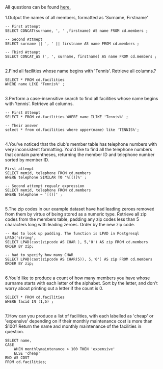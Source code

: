 All questions can be found [here.](https://pgexercises.com/questions/string/) <br>
\
1.Output the names of all members, formatted as 'Surname, Firstname'
```
-- First attempt
SELECT CONCAT(surname, ', ' ,firstname) AS name FROM cd.members ;

-- Second Attmept 
SELECT surname || ', ' || firstname AS name FROM cd.members ;

-- Third Attempt
SELECT CONCAT_WS (', ', surname, firstname) AS name FROM cd.members ;
```
\
2.Find all facilities whose name begins with 'Tennis'. Retrieve all columns.?
```
SELECT * FROM cd.facilities
WHERE name LIKE 'Tennis%' ;
```
\
3.Perform a case-insensitive search to find all facilities whose name begins with 'tennis'. Retrieve all columns.
```
-- First Attempt
SELECT * FROM cd.facilities WHERE name ILIKE 'Tennis%' ;

-- Their answer 
select * from cd.facilities where upper(name) like 'TENNIS%'; 
```
\
4.You've noticed that the club's member table has telephone numbers with very inconsistent formatting. You'd like to find all the telephone numbers that contain parentheses, returning the member ID and telephone number sorted by member ID.
```
First attempt
SELECT memid, telephone FROM cd.members
WHERE telephone SIMILAR TO '%[()]%' ;

-- Second attempt regualr expression
SELECT memid, telephone FROM cd.members
WHERE telephone ~ '[()]' ;

```
\
5.The zip codes in our example dataset have had leading zeroes removed from them by virtue of being stored as a numeric type. Retrieve all zip codes from the members table, padding any zip codes less than 5 characters long with leading zeroes. Order by the new zip code.
```
-- Had to look up padding. The function is LPAD in Postgresql LPAD('string',
SELECT LPAD(cast(zipcode AS CHAR ), 5,'0') AS zip FROM cd.members
ORDER BY zip;

-- had to specify how many CHAR
SELECT LPAD(cast(zipcode AS CHAR(5)), 5,'0') AS zip FROM cd.members
ORDER BY zip;
```
\
6.You'd like to produce a count of how many members you have whose surname starts with each letter of the alphabet. Sort by the letter, and don't worry about printing out a letter if the count is 0.
```
SELECT * FROM cd.facilities
WHERE facid IN (1,5) ;
```
\
7.How can you produce a list of facilities, with each labelled as 'cheap' or 'expensive' depending on if their monthly maintenance cost is more than $100? Return the name and monthly maintenance of the facilities in question.
```
SELECT name,
CASE
	WHEN monthlymaintenance > 100 THEN 'expensive'
	ELSE 'cheap'
END AS COST
FROM cd.facilities;
```
